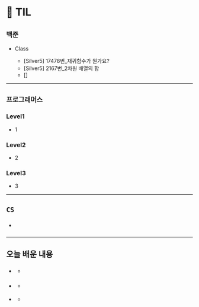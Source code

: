 # 🚩 TIL

## **`백준`**

- Class

  - [Silver5] 17478번\_재귀함수가 뭔가요?
  - [Silver5] 2167번\_2차원 배열의 합
  - []

---

## **`프로그래머스`**

### Level1

- 1

### Level2

- 2

### Level3

- 3

---

## **`CS`**

- ###

---

## **오늘 배운 내용**

- ###
  -
- ###
  -
- ####
  -

